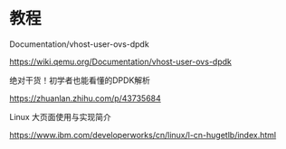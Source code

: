 # 教程

Documentation/vhost-user-ovs-dpdk

https://wiki.qemu.org/Documentation/vhost-user-ovs-dpdk

绝对干货！初学者也能看懂的DPDK解析

https://zhuanlan.zhihu.com/p/43735684

Linux 大页面使用与实现简介

https://www.ibm.com/developerworks/cn/linux/l-cn-hugetlb/index.html